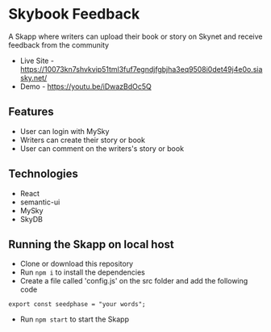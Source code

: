 # Skybook Feedback
A Skapp where writers can upload their book or story on Skynet and receive feedback from the community

- Live Site - https://10073kn7shvkvip51tml3fuf7egndjfgbjha3eq9508i0det49j4e0o.siasky.net/
- Demo - https://youtu.be/iDwazBdOc5Q

## Features
- User can login with MySky
- Writers can create their story or book
- User can comment on the writers's story or book

## Technologies
- React
- semantic-ui
- MySky
- SkyDB

## Running the Skapp on local host
- Clone or download this repository
- Run `npm i` to install the dependencies
- Create a file called 'config.js' on the src folder and add the following code
```
export const seedphase = "your words";
```
- Run `npm start` to start the Skapp